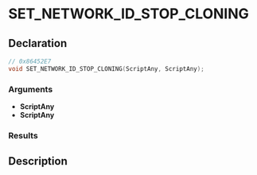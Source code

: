 # SET_NETWORK_ID_STOP_CLONING

## Declaration
```cpp
// 0x86452E7
void SET_NETWORK_ID_STOP_CLONING(ScriptAny, ScriptAny);
```

### Arguments
- **ScriptAny**
- **ScriptAny**

### Results

## Description
